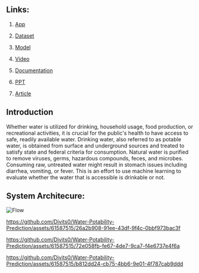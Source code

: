 

## Links: 
1. [App](https://water-potability-prediction.streamlit.app/)
   
2. [Dataset](https://www.kaggle.com/datasets/adityakadiwal/water-potability)
   
3. [Model](https://github.com/Divits0/Water-Potability-Prediction/raw/streamlit/RandomForestClassifi.pk1)

4. [Video](https://youtu.be/frK3LzHn8bE)

5. [Documentation](https://github.com/Divits0/Water-Potability-Prediction/blob/main/Documentation%20Water%20Potability%20Prediction.docx)

6. [PPT](https://github.com/Divits0/Water-Potability-Prediction/blob/main/PPT%20Water%20Potability%20Prediction.pptx)
   
7. [Article]()

## Introduction
Whether water is utilized for drinking, household usage, food production, or recreational activities, it is crucial for the public's health to have access to safe, readily available water. Drinking water, also referred to as potable water, is obtained from surface and underground sources and treated to satisfy state and federal criteria for consumption. Natural water is purified to remove viruses, germs, hazardous compounds, feces, and microbes. Consuming raw, untreated water might result in stomach issues including diarrhea, vomiting, or fever. This is an effort to use machine learning to evaluate whether the water that is accessible is drinkable or not.

## System Architecure:
![Flow](https://github.com/Divits0/Water-Potability-Prediction/assets/61587515/55db0404-6ad8-4400-8b7e-01e5e95ca846)


https://github.com/Divits0/Water-Potability-Prediction/assets/61587515/26a2b908-91ee-43df-9f4c-0bbf973bac3f



https://github.com/Divits0/Water-Potability-Prediction/assets/61587515/72e058fb-fe67-4de7-9ca7-f4e6737e4f6a



https://github.com/Divits0/Water-Potability-Prediction/assets/61587515/b812dd24-cb75-4bb6-9e01-4f787cab9ddd

